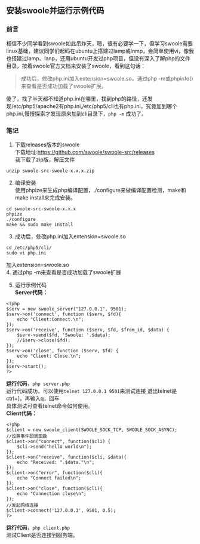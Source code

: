 ## 安装swoole并运行示例代码

### 前言  
相信不少同学看到swoole如此吊炸天，嗯，很有必要学一下，但学习swoole需要linux基础，建议同学们起码在ubuntu上搭建过lamp或lnmp，会简单使用vi，像我也搭建过lamp、lanp，还用ubuntu开发过php项目，但没有深入了解php的文件目录，按着swoole官方文档来安装了swoole，看到这句话：  
> 成功后，修改php.ini加入extension=swoole.so。通过php -m或phpinfo()来查看是否成功加载了swoole扩展。  
  
傻了，找了半天都不知道php.ini在哪里，找到php的路径，还发现/etc/php5/apache2有php.ini,/etc/php5/cli也有php.ini，究竟加到哪个php.ini,慢慢探索才发现原来加到cli目录下，`php -m` 成功了。  

### 笔记 
1. 下载releases版本的swoole  
下载地址:<https://github.com/swoole/swoole-src/releases>  
我下载了zip版，解压文件  
```
unzip swoole-src-swoole-x.x.x.zip
``` 

2. 编译安装  
使用phpize来生成php编译配置，./configure来做编译配置检测，make和make install来完成安装。  
```
cd swoole-src-swoole-x.x.x
phpize
./configure 
make && sudo make install
``` 

3. 成功后，修改php.ini加入extension=swoole.so  
```
cd /etc/php5/cli/
sudo vi php.ini
```
加入extension=swoole.so  
4. 通过php -m来查看是否成功加载了swoole扩展  

5. 运行示例代码  
**Server代码：** 
```
<?php
$serv = new swoole_server("127.0.0.1", 9501);
$serv->on('connect', function ($serv, $fd){
    echo "Client:Connect.\n";
});
$serv->on('receive', function ($serv, $fd, $from_id, $data) {
    $serv->send($fd, 'Swoole: '.$data);
    //$serv->close($fd);
});
$serv->on('close', function ($serv, $fd) {
    echo "Client: Close.\n";
});
$serv->start();
?>
```
**运行代码**，`php server.php`  
运行代码成功，可以使用`telnet 127.0.0.1 9501`来测试连接
退出telnet是ctrl+]，再输入q，回车  
具体测试可查看telnet命令如何使用。  
**Client代码：**
```
<?php 
$client = new swoole_client(SWOOLE_SOCK_TCP, SWOOLE_SOCK_ASYNC);
//设置事件回调函数
$client->on("connect", function($cli) {
    $cli->send("hello world\n");
});
$client->on("receive", function($cli, $data){
    echo "Received: ".$data."\n";
});
$client->on("error", function($cli){
    echo "Connect failed\n";
});
$client->on("close", function($cli){
    echo "Connection close\n";
});
//发起网络连接
$client->connect('127.0.0.1', 9501, 0.5);
?>
```
**运行代码**，`php client.php`  
测试Client是否连接到服务端。

